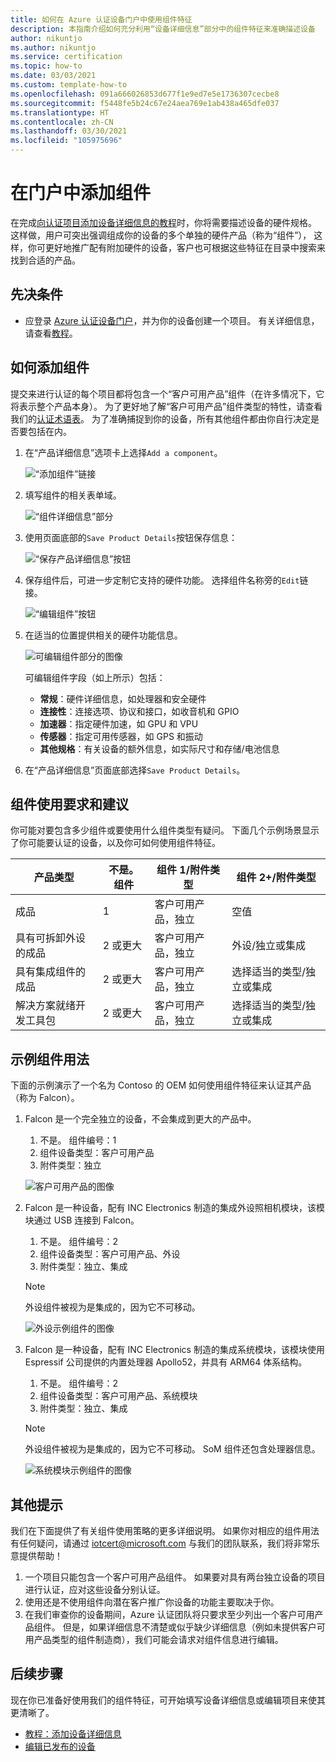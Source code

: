 ```yaml
---
title: 如何在 Azure 认证设备门户中使用组件特征
description: 本指南介绍如何充分利用“设备详细信息”部分中的组件特征来准确描述设备
author: nikuntjo
ms.author: nikuntjo
ms.service: certification
ms.topic: how-to
ms.date: 03/03/2021
ms.custom: template-how-to
ms.openlocfilehash: 091a666026853d677f1e9ed7e5e1736307cecbe8
ms.sourcegitcommit: f5448fe5b24c67e24aea769e1ab438a465dfe037
ms.translationtype: HT
ms.contentlocale: zh-CN
ms.lasthandoff: 03/30/2021
ms.locfileid: "105975696"
---
```

# <a name="add-components-on-the-portal"></a>在门户中添加组件

在完成[向认证项目添加设备详细信息的教程](tutorial-02-adding-device-details.md)时，你将需要描述设备的硬件规格。 这样做，用户可突出强调组成你的设备的多个单独的硬件产品（称为“组件”）， 这样，你可更好地推广配有附加硬件的设备，客户也可根据这些特征在目录中搜索来找到合适的产品。

## <a name="prerequisites"></a>先决条件

- 应登录 [Azure 认证设备门户](https://certify.azure.com)，并为你的设备创建一个项目。 有关详细信息，请查看[教程](tutorial-01-creating-your-project.md)。

## <a name="how-to-add-components"></a>如何添加组件

提交来进行认证的每个项目都将包含一个“客户可用产品”组件（在许多情况下，它将表示整个产品本身）。 为了更好地了解“客户可用产品”组件类型的特性，请查看我们的[认证术语表](./resources-glossary.md)。 为了准确捕捉到你的设备，所有其他组件都由你自行决定是否要包括在内。

1. 在“产品详细信息”选项卡上选择`Add a component`。

    ![“添加组件”链接](./media/images/add-a-component-link.png)

1. 填写组件的相关表单域。

    ![“组件详细信息”部分](./media/images/component-details-section.png)

1. 使用页面底部的`Save Product Details`按钮保存信息：  

    ![“保存产品详细信息”按钮](./media/images/save-product-details-button.png)

1. 保存组件后，可进一步定制它支持的硬件功能。 选择组件名称旁的`Edit`链接。  

    ![“编辑组件”按钮](./media/images/component-edit.png)

1. 在适当的位置提供相关的硬件功能信息。  

    ![可编辑组件部分的图像](./media/images/component-selection-area.png)  

    可编辑组件字段（如上所示）包括：

    - **常规**：硬件详细信息，如处理器和安全硬件
    - **连接性**：连接选项、协议和接口，如收音机和 GPIO
    - **加速器**：指定硬件加速，如 GPU 和 VPU
    - **传感器**：指定可用传感器，如 GPS 和振动
    - **其他规格**：有关设备的额外信息，如实际尺寸和存储/电池信息

1. 在“产品详细信息”页面底部选择`Save Product Details`。

## <a name="component-use-requirements-and-recommendations"></a>组件使用要求和建议

你可能对要包含多少组件或要使用什么组件类型有疑问。 下面几个示例场景显示了你可能要认证的设备，以及你可如何使用组件特征。

| 产品类型                                       | 不是。 组件 | 组件 1/附件类型      | 组件 2+/附件类型                    |
|----------------------------------------------------|------------|----------------------------------|--------------------------------------------------|
| 成品                                   | 1          | 客户可用产品，独立 | 空值                                              |
| 具有可拆卸外设的成品 | 2 或更大  | 客户可用产品，独立 | 外设/独立或集成              |
| 具有集成组件的成品  | 2 或更大  | 客户可用产品，独立 | 选择适当的类型/独立或集成 |
| 解决方案就绪开发工具包                             | 2 或更大  | 客户可用产品，独立 | 选择适当的类型/独立或集成 |

## <a name="example-component-usage"></a>示例组件用法

下面的示例演示了一个名为 Contoso 的 OEM 如何使用组件特征来认证其产品（称为 Falcon）。

1. Falcon 是一个完全独立的设备，不会集成到更大的产品中。
    1. 不是。 组件编号：1
    1. 组件设备类型：客户可用产品
    1. 附件类型：独立

     ![客户可用产品的图像](./media/images/customer-ready-product.png)

1. Falcon 是一种设备，配有 INC Electronics 制造的集成外设照相机模块，该模块通过 USB 连接到 Falcon。
    1. 不是。 组件编号：2
    1. 组件设备类型：客户可用产品、外设
    1. 附件类型：独立、集成
    
    > [!Note]
    > 外设组件被视为是集成的，因为它不可移动。

     ![外设示例组件的图像](./media/images/peripheral.png)

1. Falcon 是一种设备，配有 INC Electronics 制造的集成系统模块，该模块使用 Espressif 公司提供的内置处理器 Apollo52，并具有 ARM64 体系结构。
    1. 不是。 组件编号：2
    1. 组件设备类型：客户可用产品、系统模块
    1. 附件类型：独立、集成

    > [!Note]
    > 外设组件被视为是集成的，因为它不可移动。 SoM 组件还包含处理器信息。

     ![系统模块示例组件的图像 ](./media/images/system-on-module.png)

## <a name="additional-tips"></a>其他提示

我们在下面提供了有关组件使用策略的更多详细说明。 如果你对相应的组件用法有任何疑问，请通过 [iotcert@microsoft.com](mailto:iotcert@microsoft.com) 与我们的团队联系，我们将非常乐意提供帮助！

1. 一个项目只能包含一个客户可用产品组件。 如果要对具有两台独立设备的项目进行认证，应对这些设备分别认证。
1. 使用还是不使用组件向潜在客户推广你设备的功能主要取决于你。
1. 在我们审查你的设备期间，Azure 认证团队将只要求至少列出一个客户可用产品组件。 但是，如果详细信息不清楚或似乎缺少详细信息（例如未提供客户可用产品类型的组件制造商），我们可能会请求对组件信息进行编辑。

## <a name="next-steps"></a>后续步骤

现在你已准备好使用我们的组件特征，可开始填写设备详细信息或编辑项目来使其更清晰了。

- [教程：添加设备详细信息](tutorial-02-adding-device-details.md)
- [编辑已发布的设备](how-to-edit-published-device.md)

